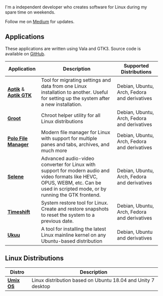 I'm a independent developer who creates software for Linux during my spare time on weekends. 

Follow me on [Medium](http://medium.com/@teejeetech) for updates.

## Applications

These applications are written using Vala and GTK3. Source code is available on [GitHub](https://github.com/teejee2008).

| Application                                                  | Description                                                  | Supported Distributions                      |
| ------------------------------------------------------------ | ------------------------------------------------------------ | -------------------------------------------- |
| [**Aptik**](https://github.com/teejee2008/aptik) & [**Aptik GTK**](https://github.com/teejee2008/aptik-gtk) | Tool for migrating settings and data from one Linux installation to another. Useful for setting up the system after a new installation. | Debian, Ubuntu, Arch, Fedora and derivatives |
| [**Groot**](https://github.com/teejee2008/groot)             | Chroot helper utility for all Linux distributions            | Debian, Ubuntu, Arch, Fedora and derivatives |
| [**Polo File Manager**](https://github.com/teejee2008/polo)  | Modern file manager for Linux with support for multiple panes and tabs, archives, and much more | Debian, Ubuntu, Arch, Fedora and derivatives |
| [**Selene**](https://github.com/teejee2008/selene)           | Advanced audio-video converter for Linux with support for modern audio and video formats like HEVC, OPUS, WEBM, etc. Can be used in scripted mode, or by running the GTK frontend. | Debian, Ubuntu, Arch, Fedora and derivatives |
| [**Timeshift**](https://github.com/teejee2008/timeshift)     | System restore tool for Linux. Create and restore snapshots to reset the system to a previous date. | Debian, Ubuntu, Arch, Fedora and derivatives |
| [**Ukuu**](https://github.com/teejee2008/ukuu)               | A tool for installing the latest Linux mainline kernel on any Ubuntu-based distribution | Debian, Ubuntu and derivatives               |

## Linux Distributions

| Distro                                               | Description                                                  |
| ---------------------------------------------------- | ------------------------------------------------------------ |
| [**Umix OS**](https://github.com/teejee2008/umix-os) | Linux distribution based on Ubuntu 18.04 and Unity 7 desktop |